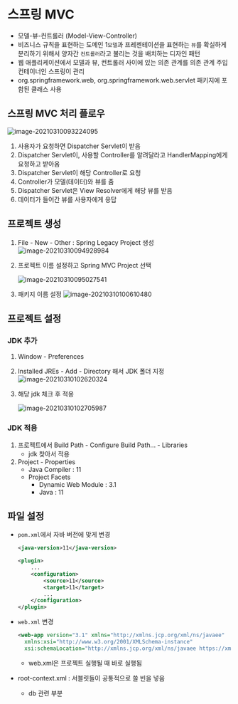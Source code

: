 # 스프링 MVC

- 모델-뷰-컨트롤러 (Model-View-Controller)
- 비즈니스 규칙을 표현하는 도메인 1`모델`과 프레젠테이션을 표현하는 `뷰`를 확실하게 분리하기 위해서 양자간 `컨트롤러`라고 불리는 것을 배치하는 디자인 패턴
- 웹 애플리케이션에서 모델과 뷰, 컨트롤러 사이에 있는 의존 관계를 의존 관계 주입 컨테이너인 스프링이 관리
- org.springframework.web, org.springframework.web.servlet 패키지에 포함된 클래스 사용



## 스프링 MVC 처리 플로우

![image-20210310093224095](../img/image-20210310093224095.png)

1. 사용자가 요청하면 Dispatcher Servlet이 받음
2. Dispatcher Servlet이, 사용할 Controller를 알려달라고 HandlerMapping에게 요청하고 받아옴
3. Dispatcher Servlet이 해당 Controller로 요청
4. Controller가 모델(데이터)와 뷰를 줌
5. Dispatcher Servlet은 View Resolver에게 해당 뷰를 받음
6. 데이터가 들어간 뷰를 사용자에게 응답



## 프로젝트 생성

1. File - New - Other : Spring Legacy Project 생성
   ![image-20210310094928984](../img/image-20210310094928984.png)

2. 프로젝트 이름 설정하고 Spring MVC Project 선택

   ![image-20210310095027541](../img/image-20210310095027541.png)

3. 패키지 이름 설정
   ![image-20210310100610480](../img/image-20210310100610480.png)



## 프로젝트 설정

### JDK 추가

1. Window - Preferences

2. Installed JREs - Add - Directory 해서 JDK 폴더 지정
   ![image-20210310102620324](../img/image-20210310102620324.png)

3. 해당 jdk 체크 후 적용

   ![image-20210310102705987](../img/image-20210310102705987.png)



### JDK 적용

1. 프로젝트에서 Build Path - Configure Build Path... - Libraries
   - jdk 찾아서 적용
2. Project - Properties
   - Java Compiler : 11
   - Project Facets
     - Dynamic Web Module : 3.1
     - Java : 11



## 파일 설정

- `pom.xml`에서 자바 버전에 맞게 변경

  ```xml
  <java-version>11</java-version>
  ```

  ```xml
  <plugin>
      ...
      <configuration>
          <source>11</source>
          <target>11</target>
          ...
      </configuration>
  </plugin>
  ```

- `web.xml` 변경

  ```xml
  <web-app version="3.1" xmlns="http://xmlns.jcp.org/xml/ns/javaee"
  	xmlns:xsi="http://www.w3.org/2001/XMLSchema-instance"
  	xsi:schemaLocation="http://xmlns.jcp.org/xml/ns/javaee https://xmlns.jcp.org/xml/ns/javaee/web-app_3_1.xsd">
  ```

  - web.xml은 프로젝트 실행될 때 바로 실행됨

- root-context.xml : 서블릿들이 공통적으로 쓸 빈을 넣음

  - db 관련 부분

